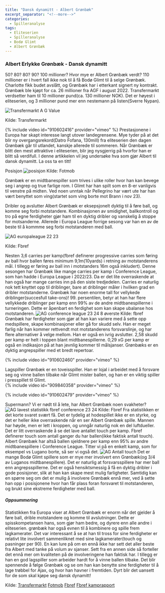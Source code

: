 ```yaml
---
title: "Dansk dynamitt - Albert Grønbæk"
excerpt_separator: "<!--more-->"
categories:
  - Spilleranalyse
tags:
  - Eliteserien
  - Spilleranalyse
  - Bodø Glimt
  - Albert Grønbæk
---
```


### Albert Erlykke Grønbæk - Dansk dynamitt
50? 80? 80? 90? 100 millioner? Hvor mye er Albert Grønbæk verdt? 110 millioner er i hvert fall ikke nok til å få Bodø Glimt til å selge Grønbæk. Charlotte fikk budet avslått, og Grønbæk har i etterkant signert ny kontrakt. Grønbæk ble kjøpt for ca. 26 millioner fra AGF i august 2022. Transfermarkt verdsetter ham til 10 millioner pund(ca. 130 millioner NOK). Det er høyest i eliteserien, og 3 millioner pund mer enn nestemann på listen(Sverre Nypan). 

![Transfermarkt A G Value](https://github.com/n0rthface43/Ball/assets/157420543/a425449a-ed8f-48a8-8159-2808333296df)

Kilde: Transfermarkt

{% include video id="910602416" provider="vimeo" %}
Prestasjonene i Europa har skapt interesse langt utover landegrensene. Mye tyder på at det blir ny overgangsrekord(Datro Fofana, 130mill) fra eliteserien den dagen Grønbæk går til utlandet, kanskje allerede til sommeren. Når Grønbæk er blitt den mest attraktive i eliteserien, blir jeg nysgjerrig på hvorfor han er blitt så verdifull. I denne artikkelen vil jeg undersøke hva som gjør Albert til dansk dynamitt. La oss ta en titt!   

Posisjon
![posisjon](https://github.com/n0rthface43/Ball/assets/157420543/592342fc-ceeb-4f08-8c43-af7617e92777)
Kilde: Fotmob

Grønbæk er en midtbanespiller som trives i ulike roller hvor han kan bevege seg i angrep og true farlige rom. I Glimt har han spilt som en 8-er vanligvis til venstre på midten. Ved noen unntak når Pellegrino har vært ute har han vært benyttet som ving(startet som ving borte mot Brann i nov 23). 

Dribler og avslutter
Albert Grønbæk er eksepsjonelt dyktig til å føre ball, og komme seg forbi motstandere. Kombinasjonen av smidighet, ballkontroll og tro på egne ferdigheter gjør ham til en dyktig dribler og vanskelig å stoppe for motsanderne. Allerede i Europa League forrige sesong var han en av de beste til å kommme seg forbi motstanderen med ball. 

![AG europaleague 22 23](https://github.com/n0rthface43/Ball/assets/157420543/c727aa9a-04e8-41c5-baec-7806c13249e8)

Kilde: Fbref

Nesten 3,6 carries per kamp(fbref definerer progressive carries som føring av ball hvor ballen føres minimum 9,1m(10yards) i retning av motstanderens mål. I tillegg er føring av ball inn i motstanders 16m også inkludert). Denne sesongen har Grønbæk like mange carries per kamp i Conference League, som han hadde i Europa League i 2022/23. Da er det lite overraskende at han også har mange carries inn på den siste tredjedelen. Carries er naturlig nok tett knyttet opp til driblinger, bare at driblinger måler i hvilken grad en dribler motstanderne. Grønbæk har noen enorme tall for vellykede driblinger(succesfull take-ons)! 99. persentilen, betyr at han har flere vellykkede driblinger per kamp enn 99% av de andre midtbanespillerne i turneringen. Dette er åpenbart en ferdighet som kan skape ubalanse hos motstanderen. 
![AG conference league 23 24 8 øverste ](https://github.com/n0rthface43/Ball/assets/157420543/ad97a3c5-3c9a-4677-ba97-e5ac5a453302)
Kilde: fbref
Grønbæk har ferdigheter som gjør at han kan variere med å sette opp medspillere, skape kombinasjoner eller gå for skudd selv. Han er meget farlig når han kommer rettvendt mot motstanderens forsvarslinje, og har flere alternativer å velge mellom. Han er også en ivrig avslutter. 2,58 skudd per kamp er helt i toppen blant midtbanespillerne. 0,29 xG per kamp er også en indikasjon på at han jevnlig kommer til målsjanser. Grønbæks er en dyktig angrepspiller med et bredt repertoar. 

{% include video id="910602460" provider="vimeo" %}

Lagspiller
Grønbæk er en toveisspiller. Han er lojal i arbeidet med å forsvare seg og vinne ballen tilbake når Glimt mister ballen, og han er en viktig spiller i presspillet til Glimt.   
{% include video id="909840358" provider="vimeo" %}

{% include video id="910602479" provider="vimeo" %}

Supermann?
Vi er nødt til å lete, har Albert Grønbæk noen svakheter? 
![AG lavest statistikk fbref conference 23 24](https://github.com/n0rthface43/Ball/assets/157420543/7ce21e62-c140-4d81-afc4-a2e5725952d5)
Kilde: Fbref
Fra statistikken er det korte svaret svært få. Det er tydelig at hodespillet ikke er en styrke, og det er heller ikke overraskende når en ser Albert Grønbæk spille. Mannen har høyde, men er lett i kroppen, og unngår naturlig nok en del luftdueller. Det er litt overraskende å se det lave antallet touch per kamp. Fbref definerer touch som antall ganger du har ballen(ikke faktisk antall touch). Albert Grønbæk har altså ballen sjeldnere per kamp enn 95% av andre midtbanespillere i Conference League. Titter vi på en enkelt kamp, som for eksempel vs Lugano borte, så ser vi også det. 
![AG Antall touch](https://github.com/n0rthface43/Ball/assets/157420543/1ae8a374-a280-41db-b351-2d1924611823)
Det er mange Bodø Glimt spillere som er mye mer involvert enn Grønbæk(og 3/4 av Luganos midtbanespillere). Det er naturlig at forsvarsspillere har mer ball enn angrepsspillerne. Det er også hensiktsmessig å få en dyktig dribler i gode posisjoner, slik at han kan skape mest mulig farligheter. Samtidig kan en spørre seg om det er mulig å involvere Grønbæk ennå mer, ved å sette han opp i posisjonene hvor han får plass foran forsvaret til motstanderen, og brukt sine ekstreme ferdigheter med ball.

##### Oppsummering 
Statistikken fra Europa viser at Albert Grønbæk er enorm når det gjelder å føre ball, drible motstandere og komme til avslutninger. Dette er spisskompetansen hans, som gjør ham bedre, og dyrere enn alle andre i eliteserien. grønbæk har også evnen til å kombinere og spille frem lagkamerater. Det var interessant å se at han til tross for sine ferdigheter er relativt lite involvert sammenliknet med sine lagkamerater(touch og pasninger per 90). En kan lure på om en ennå ikke har sett det aller beste fra Albert med tanke på volum av sjanser. Sett fra en annen side så forteller det ennå mer om kvaliteten på de involveringene han faktisk har. I tillegg er han en god lagspiller som arbeider hardt for å vinne ballen tilbake. Det blir spennende å følge Grønbæk og se om han kan benytte sine ferdigheter til å lage trøbbel for Ajax, og hvor han havner i fremtiden. Dyrt blir det uansett for de som skal kjøpe seg dansk dynamitt!


Kilde:
[Transfermarkt](https://www.transfermarkt.com/albert-gronbaek/profil/spieler/503866)
[Fotmob](https://www.fotmob.com/matches/bodoglimt-vs-molde/2rwsj9#4301593)
[Fbref](https://fbref.com/en/players/0da5076f/scout/11837/Albert-Erlykke-Scouting-Report)
[Fbref kamprapport](https://fbref.com/en/matches/95715e69/Lugano-BodoGlimt-September-21-2023-Europa-Conference-League)
